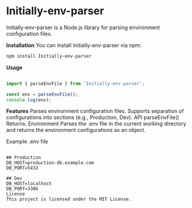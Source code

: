 # Initially-env-parser

Initially-env-parser is a Node.js library for parsing environment configuration files.

**Installation**
You can install Initially-env-parser via npm:

```bash
npm install Initially-env-parser
```
**Usage**
```typescript

import { parseEnvFile } from 'Initially-env-parser';

const env = parseEnvFile();
console.log(env);
```
**Features**
Parses environment configuration files.
Supports separation of configurations into sections (e.g., Production, Dev).
API
parseEnvFile()
Returns: Environment
Parses the .env file in the current working directory and returns the environment configurations as an object.



Example .env file
```plaintext

## Production
DB_HOST=production-db.example.com
DB_PORT=5432

## Dev
DB_HOST=localhost
DB_PORT=3306
License
This project is licensed under the MIT License.
```
